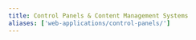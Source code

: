 ```yaml
---
title: Control Panels & Content Management Systems
aliases: ['web-applications/control-panels/']
---
```


